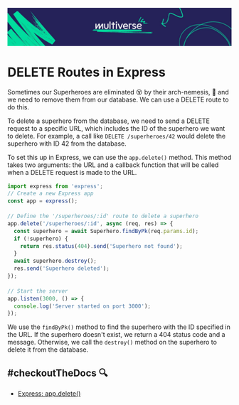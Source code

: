 ![MV Logo](/logo.jpg)

# DELETE Routes in Express
Sometimes our Superheroes are eliminated 😵 by their arch-nemesis, 🦹 and we need to remove them from our database. We can use a DELETE route to do this.

To delete a superhero from the database, we need to send a DELETE request to a specific URL, which includes the ID of the superhero we want to delete. For example, a call like `DELETE /superheroes/42` would delete the superhero with ID 42 from the database.

To set this up in Express, we can use the `app.delete()` method. This method takes two arguments: the URL and a callback function that will be called when a DELETE request is made to the URL.

```js
import express from 'express';
// Create a new Express app
const app = express();

// Define the '/superheroes/:id' route to delete a superhero
app.delete('/superheroes/:id', async (req, res) => {
  const superhero = await Superhero.findByPk(req.params.id);
  if (!superhero) {
    return res.status(404).send('Superhero not found');
  }
  await superhero.destroy();
  res.send('Superhero deleted');
});

// Start the server
app.listen(3000, () => {
  console.log('Server started on port 3000');
});
```

We use the `findByPk()` method to find the superhero with the ID specified in the URL. If the superhero doesn't exist, we return a 404 status code and a message. Otherwise, we call the `destroy()` method on the superhero to delete it from the database.

## #checkoutTheDocs 🔍
- [Express: app.delete()](https://expressjs.com/en/4x/api.html#app.delete.method)
